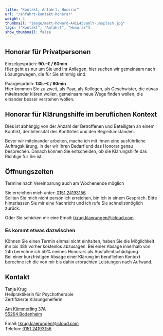 ```yaml
---
title: "Kontakt, Anfahrt, Honorar"
url: "/anfahrt-kontakt-honorar"
weight: 4
thumbnail: "image/matt-howard-A4iL43vunlY-unsplash.jpg"
tags: ["Kontakt", "Anfahrt", "Honorar"]
show_thumbnail: false
---
```


## Honorar für Privatpersonen

Einzelgespräch: **90.-€ / 60min**   
Hier geht es nur um Sie und Ihr Anliegen, hier suchen wir gemeinsam nach Lösungswegen, die für Sie stimmig sind.

Paargespräch: **135.-€ / 90min**  
Hier kommen Sie zu zweit, als Paar, als Kollegen, als Geschwister, die etwas miteinander klären wollen, gemeinsam neue Wege finden wollen, die einander besser verstehen wollen.


## Honorar für Klärungshilfe im beruflichen Kontext

Dies ist abhängig von der Anzahl der Betroffenen und Beteiligten an einem Konflikt,
der Intensität des Konfliktes und den Begleitumständen.

Bevor wir miteinander arbeiten, mache ich mit Ihnen eine ausführliche Auftragsklärung, in der wir Ihren Bedarf und das Honorar genau besprechen. Danach können Sie entscheiden, ob die Klärungshilfe das Richtige für Sie ist.

## Öffnungszeiten

Termine nach Vereinbarung
auch am Wochenende möglich

Sie erreichen mich unter: <a href="tel:+4915124193156">0151 24193156</a>  
Sollten Sie mich nicht persönlich erreichen, bin ich in einem Gespräch. Bitte hinterlassen Sie mir eine Nachricht und ich rufe Sie schnellstmöglich zurück.  

Oder Sie schicken mir eine Email: <a href="mailto:tkrug.klaerungen@icloud.com">tkrug.klaerungen@icloud.com</a>

### Es kommt etwas dazwischen

Können Sie einen Termin einmal nicht einhalten, haben Sie die Möglichkeit ihn bis 48h vorher kostenlos abzusagen. Bei einer Absage innerhalb von 24h berechne ich 50% meines Honorars als Ausfallentschädigung.  
Bei einer kurzfristigen Absage einer Klärung im beruflichen Kontext berechne ich die von mir bis dahin erbrachten Leistungen nach Aufwand.


## Kontakt

Tanja Krug  
Heilpraktikerin für Psychotherapie  
Zertifizierte Klärungshelferin  

<a href="https://maps.app.goo.gl/fpQWh9Xz5tjokzm78"  target="_blank">Am Kümmerling 37A  
55294 Bodenheim  </a>

Email: <a href="mailto:tkrug.klaerungen@icloud.com">tkrug.klaerungen@icloud.com</a>  
Telefon: <a href="tel:+4915124193156">0151 24193156</a>  

